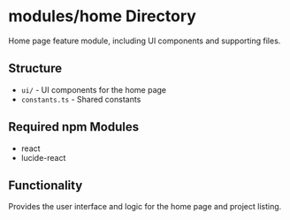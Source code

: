# modules/home Directory

Home page feature module, including UI components and supporting files.

## Structure
- `ui/` - UI components for the home page
- `constants.ts` - Shared constants

## Required npm Modules
- react
- lucide-react

## Functionality
Provides the user interface and logic for the home page and project listing.